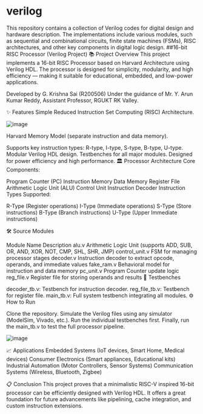 # verilog
This repository contains a collection of Verilog codes for digital design and hardware description. The implementations include various modules, such as sequential and combinational circuits, finite state machines (FSMs), RISC architectures, and other key components in digital logic design.
##16-bit RISC Processor (Verilog Project)
📚 Project Overview
This project implements a 16-bit RISC Processor based on Harvard Architecture using Verilog HDL.
The processor is designed for simplicity, modularity, and high efficiency — making it suitable for educational, embedded, and low-power applications.

Developed by
G. Krishna Sai (R200506)
Under the guidance of Mr. Y. Arun Kumar Reddy, Assistant Professor, RGUKT RK Valley.

✨ Features
Simple Reduced Instruction Set Computing (RISC) Architecture.

![image](https://github.com/user-attachments/assets/d322fc6a-d7d8-43c7-8e3f-2edd946a375c)


Harvard Memory Model (separate instruction and data memory).

Supports key instruction types: R-type, I-type, S-type, B-type, U-type.
Modular Verilog HDL design.
Testbenches for all major modules.
Designed for power efficiency and high performance.
🏛️ Processor Architecture
Core Components:

Program Counter (PC)
Instruction Memory
Data Memory
Register File
Arithmetic Logic Unit (ALU)
Control Unit
Instruction Decoder
Instruction Types Supported:

R-Type (Register operations)
I-Type (Immediate operations)
S-Type (Store instructions)
B-Type (Branch instructions)
U-Type (Upper Immediate instructions)

🛠️ Source Modules

Module Name	Description
alu.v	Arithmetic Logic Unit (supports ADD, SUB, OR, AND, XOR, NOT, CMP, SHL, SHR, JMP)
control_unit.v	FSM for managing processor stages
decoder.v	Instruction decoder to extract opcode, operands, and immediate values
fake_ram.v	Behavioral model for instruction and data memory
pc_unit.v	Program Counter update logic
reg_file.v	Register file for storing operands and results
🧪 Testbenches

decoder_tb.v: Testbench for instruction decoder.
reg_file_tb.v: Testbench for register file.
main_tb.v: Full system testbench integrating all modules.
⚙️ How to Run

Clone the repository.
Simulate the Verilog files using any simulator (ModelSim, Vivado, etc.).
Run the individual testbenches first.
Finally, run the main_tb.v to test the full processor pipeline.

![image](https://github.com/user-attachments/assets/c67c0e5a-2a17-4cf0-b3f4-56ae2f01029f)



📈 Applications
Embedded Systems (IoT devices, Smart Home, Medical devices)
Consumer Electronics (Smart appliances, Educational kits)
Industrial Automation (Motor Controllers, Sensor Systems)
Communication Systems (Wireless, Bluetooth, Zigbee)

📋 Conclusion
This project proves that a minimalistic RISC-V inspired 16-bit processor can be efficiently designed with Verilog HDL.
It offers a great foundation for future advancements like pipelining, cache integration, and custom instruction extensions.
